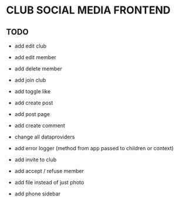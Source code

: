# CLUB SOCIAL MEDIA FRONTEND

## TODO

- add edit club
- add edit member
- add delete member
- add join club

- add toggle like
- add create post
- add post page
- add create comment

- change all dataproviders
- add error logger (method from app passed to children or context)
- add invite to club
- add accept / refuse member

- add file instead of just photo
- add phone sidebar
